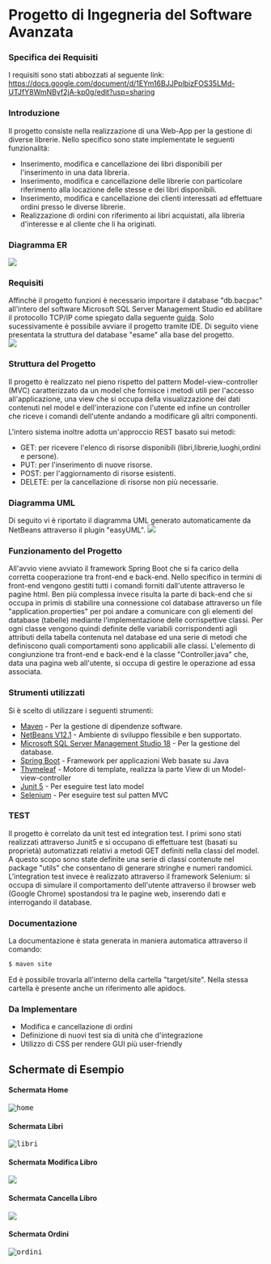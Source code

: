 # Progetto di Ingegneria del Software Avanzata

### Specifica dei Requisiti
I requisiti sono stati abbozzati al seguente link: <br>
https://docs.google.com/document/d/1EYm16BJJPplbizFOS35LMd-UTJfY8WmNByf2jA-kp0g/edit?usp=sharing

### Introduzione
Il progetto consiste nella realizzazione di una Web-App per la gestione di diverse librerie. Nello specifico sono state implementate le seguenti funzionalità:

  - Inserimento, modifica e cancellazione dei libri disponibili per l'inserimento in una data libreria.
  - Inserimento, modifica e cancellazione delle librerie con particolare riferimento alla locazione delle stesse e dei libri disponibili.
  - Inserimento, modifica e cancellazione dei clienti interessati ad effettuare ordini presso le diverse librerie.
  - Realizzazione di ordini con riferimento ai libri acquistati, alla libreria d'interesse e al cliente che li ha originati.

  
### Diagramma ER
![](image/ER.jpeg)

### Requisiti
Affinchè il progetto funzioni è necessario importare il database "db.bacpac" all'intero del software Microsoft SQL Server Management Studio ed abilitare il protocollo TCP/IP come spiegato dalla seguente [guida]. Solo sucessivamente è possibile avviare il progetto tramite IDE. Di seguito viene presentata la struttura del database "esame" alla base del progetto.<br>
![](image/tabelle_db.PNG)

### Struttura del Progetto
Il progetto è realizzato nel pieno rispetto del pattern Model-view-controller (MVC) caratterizzato da un model che fornisce i metodi utili per l'accesso all'applicazione, una view che si occupa della visualizzazione dei dati contenuti nel model e dell'interazione con l'utente ed infine un controller che riceve i comandi dell'utente andando a modificare gli altri componenti.

L'intero sistema inoltre adotta un'approccio REST basato sui metodi:

  - GET: per ricevere l'elenco di risorse disponibili (libri,librerie,luoghi,ordini e persone).
  - PUT: per l'inserimento di nuove risorse.
  - POST: per l'aggiornamento di risorse esistenti.
  - DELETE: per la cancellazione di risorse non più necessarie.
  
### Diagramma UML
Di seguito vi è riportato il diagramma UML generato automaticamente da NetBeans attraverso il plugin "easyUML".
![](image/uml.png)

### Funzionamento del Progetto
All'avvio viene avviato il framework Spring Boot che si fa carico della corretta cooperazione tra front-end e back-end. Nello specifico in termini di front-end vengono gestiti tutti i comandi forniti dall'utente attraverso le pagine html. 
Ben più complessa invece risulta la parte di back-end che si occupa in primis di stabilire una connessione col database attraverso un file "application.properties" per poi andare a comunicare con gli elementi del database (tabelle) mediante l'implementazione delle corrispettive classi. 
Per ogni classe vengono quindi definite delle variabili corrispondenti agli attributi della tabella contenuta nel database ed una serie di metodi che definiscono quali comportamenti sono applicabili alle classi.
L'elemento di congiunzione tra front-end e back-end è la classe "Controller.java" che, data una pagina web all'utente, si occupa di gestire le operazione ad essa associata.

### Strumenti utilizzati
Si è scelto di utilizzare i seguenti strumenti:

* [Maven] - Per la gestione di dipendenze software.
* [NetBeans V12.1] - Ambiente di sviluppo flessibile e ben supportato.
* [Microsoft SQL Server Management Studio 18] - Per la gestione del database.
* [Spring Boot] - Framework per applicazioni Web basate su Java
* [Thymeleaf] - Motore di template, realizza la parte View di un Model-view-controller
* [Junit 5] - Per eseguire test lato model
* [Selenium] - Per eseguire test sul patten MVC

### TEST
Il progetto è correlato da unit test ed integration test.
I primi sono stati realizzati attraverso Junit5 e si occupano di effettuare test (basati su proprietà) automatizzati relativi a metodi GET definiti nella classi del model. A questo scopo sono state definite una serie di classi contenute nel package "utils" che consentano di generare stringhe e numeri randomici.
L'integration test invece è realizzato attraverso il framework Selenium: si occupa di simulare il comportamento dell'utente attraverso il browser web (Google Chrome) spostandosi tra le pagine web, inserendo dati e interrogando il database.

### Documentazione
La documentazione è stata generata in maniera automatica attraverso il comando:
```sh
$ maven site
```
Ed è possibile trovarla all'interno della cartella "target/site". Nella stessa cartella è presente anche un riferimento alle apidocs.



### Da Implementare

 - Modifica e cancellazione di ordini
 - Definizione di nuovi test sia di unità che d'integrazione
 - Utilizzo di CSS per rendere GUI più user-friendly
 
 ## Schermate di Esempio
 #### Schermata Home
<kbd>![home](image/home.png)</kbd>
 #### Schermata Libri
<kbd>![libri](image/libri.png)</kbd>
#### Schermata Modifica Libro
<kbd>![](image/modifica_libro.PNG)</kbd>
#### Schermata Cancella Libro
<kbd>![](image/cancella_libro.PNG)</kbd>
 #### Schermata Ordini
<kbd>![ordini](image/ordini.PNG)</kbd>

[//]: # (These are reference links used in the body of this note and get stripped out when the markdown processor does its job. There is no need to format nicely because it shouldn't be seen. Thanks SO - http://stackoverflow.com/questions/4823468/store-comments-in-markdown-syntax)


   [Maven]: <https://maven.apache.org/>
   [NetBeans V12.1]: <https://netbeans.org/>
   [Microsoft SQL Server Management Studio 18]: <https://docs.microsoft.com/it-it/sql/ssms/download-sql-server-management-studio-ssms?view=sql-server-ver15>
   [Spring Boot]: <https://spring.io/projects/spring-boot>
   [Thymeleaf]: <https://www.thymeleaf.org/>
   [Junit 5]: <https://junit.org/junit5/>
   [Selenium]: <https://www.selenium.dev/>
   [easyUML]: <http://plugins.netbeans.org/plugin/55435/easyuml>
   [guida]: <https://store.oceansystems.com/knowledgebase/quickdme-faqs/sql-server-sql-express/configure-sql-express-server-host-enable-tcp-ip-firewall-settings/>
   

   
   
   
   
   
